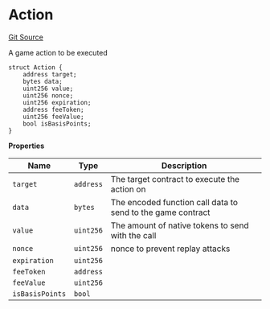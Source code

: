 # Action
[Git Source](https://github.com/PermissionlessGames/degen-casino/blob/1ac89a7d2fed4901c0cce2dcae17eba9bc74e083/src/AccountSystem7702.sol)

A game action to be executed


```solidity
struct Action {
    address target;
    bytes data;
    uint256 value;
    uint256 nonce;
    uint256 expiration;
    address feeToken;
    uint256 feeValue;
    bool isBasisPoints;
}
```

**Properties**

|Name|Type|Description|
|----|----|-----------|
|`target`|`address`|The target contract to execute the action on|
|`data`|`bytes`|The encoded function call data to send to the game contract|
|`value`|`uint256`|The amount of native tokens to send with the call|
|`nonce`|`uint256`|nonce to prevent replay attacks|
|`expiration`|`uint256`||
|`feeToken`|`address`||
|`feeValue`|`uint256`||
|`isBasisPoints`|`bool`||


